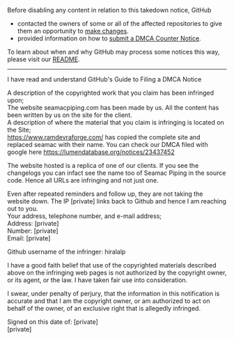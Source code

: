 Before disabling any content in relation to this takedown notice, GitHub
- contacted the owners of some or all of the affected repositories to give them an opportunity to [make changes](https://docs.github.com/en/github/site-policy/dmca-takedown-policy#a-how-does-this-actually-work).
- provided information on how to [submit a DMCA Counter Notice](https://docs.github.com/en/articles/guide-to-submitting-a-dmca-counter-notice).

To learn about when and why GitHub may process some notices this way, please visit our [README](https://github.com/github/dmca/blob/master/README.md#anatomy-of-a-takedown-notice).

---

I have read and understand GitHub's Guide to Filing a DMCA Notice

A description of the copyrighted work that you claim has been infringed upon;  
The website seamacpiping.com has been made by us. All the content has been written by us on the site for the client.  
A description of where the material that you claim is infringing is located on the Site;  
https://www.ramdevraforge.com/ has copied the complete site and replaced seamac with their name. You can check our DMCA filed with google here https://lumendatabase.org/notices/23437452

The website hosted is a replica of one of our clients. If you see the changelogs you can infact see the name too of Seamac Piping in the source code. Hence all URLs are infringing and not just one.

Even after repeated reminders and follow up, they are not taking the website down. The IP [private] links back to Github and hence I am reaching out to you.  
Your address, telephone number, and e-mail address;  
Address: [private]  
Number: [private]  
Email: [private]

Github username of the infringer: hiralalp

I have a good faith belief that use of the copyrighted materials described above on the infringing web pages is not authorized by the copyright owner, or its agent, or the law. I have taken fair use into consideration.

I swear, under penalty of perjury, that the information in this notification is accurate and that I am the copyright owner, or am authorized to act on behalf of the owner, of an exclusive right that is allegedly infringed.

Signed on this date of: [private]  
[private]
